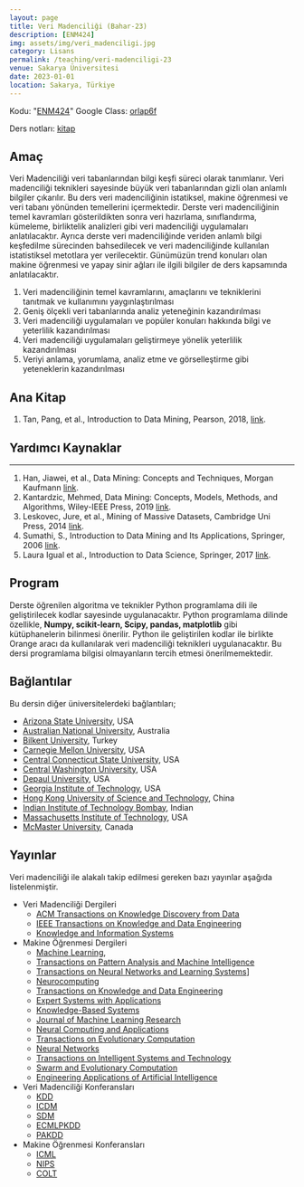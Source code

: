 ```yaml
---
layout: page
title: Veri Madenciliği (Bahar-23)
description: [ENM424]
img: assets/img/veri_madenciligi.jpg
category: Lisans
permalink: /teaching/veri-madenciligi-23
venue: Sakarya Üniversitesi
date: 2023-01-01
location: Sakarya, Türkiye
---
```


Kodu: "[ENM424](https://ebs.sakarya.edu.tr/Ders/Detay/573483)"
Google Class: [orlap6f](https://classroom.google.com/c/NTQyMjIzMjc1MDU3?cjc=orlap6f)


Ders notları: [kitap](https://canererden.com/veri-analizi-python/intro.html)

## Amaç

Veri Madenciliği veri tabanlarından bilgi keşfi süreci olarak tanımlanır. Veri madenciliği teknikleri sayesinde büyük veri tabanlarından gizli olan anlamlı bilgiler çıkarılır. Bu ders  veri madenciliğinin istatiksel, makine öğrenmesi ve veri tabanı yönünden temellerini içermektedir. Derste veri madenciliğinin temel kavramları gösterildikten sonra veri hazırlama, sınıflandırma, kümeleme, birliktelik analizleri gibi veri madenciliği uygulamaları anlatılacaktır. Ayrıca derste veri madenciliğinde veriden anlamlı bilgi keşfedilme sürecinden bahsedilecek ve veri madenciliğinde kullanılan istatistiksel metotlara yer verilecektir. Günümüzün trend konuları olan makine öğrenmesi ve yapay sinir ağları ile ilgili bilgiler de ders kapsamında anlatılacaktır.
1.	Veri madenciliğinin temel kavramlarını, amaçlarını ve tekniklerini tanıtmak ve kullanımını yaygınlaştırılması
2.	Geniş ölçekli veri tabanlarında analiz yeteneğinin kazandırılması
3.	Veri madenciliği uygulamaları ve popüler konuları hakkında bilgi ve yeterlilik kazandırılması
4.	Veri madenciliği uygulamaları geliştirmeye yönelik yeterlilik kazandırılması
5.	Veriyi anlama, yorumlama, analiz etme ve görselleştirme gibi yeteneklerin kazandırılması

## Ana Kitap

1.	Tan, Pang, et al., Introduction to Data Mining, Pearson, 2018, [link](https://www-users.cs.umn.edu/~kumar001/dmbook/index.php).

## Yardımcı Kaynaklar
---
1.	Han, Jiawei, et al., Data Mining: Concepts and Techniques, Morgan Kaufmann [link](https://www.amazon.com.tr/Data-Mining-Techniques-Jiawei-Han/dp/0123814790).
2.	Kantardzic, Mehmed, Data Mining: Concepts, Models, Methods, and Algorithms, Wiley-IEEE Press, 2019 [link](https://www.wiley.com/en-us/Data+Mining%3A+Concepts%2C+Models%2C+Methods%2C+and+Algorithms%2C+3rd+Edition-p-9781119516040).
3.	Leskovec, Jure, et al., Mining of Massive Datasets, Cambridge Uni Press, 2014 [link](http://www.mmds.org/).
4.	Sumathi, S., Introduction to Data Mining and Its Applications, Springer, 2006 [link](https://link.springer.com/book/10.1007/978-3-540-34351-6).
5.	Laura Igual et al., Introduction to Data Science, Springer, 2017 [link](https://www.springer.com/gp/book/9783319500164).

## Program

Derste öğrenilen algoritma ve teknikler Python programlama dili ile geliştirilecek kodlar sayesinde uygulanacaktır. Python programlama dilinde özellikle, **Numpy, scikit-learn, Scipy, pandas, matplotlib** gibi kütüphanelerin bilinmesi önerilir. Python ile geliştirilen kodlar ile birlikte Orange aracı da kullanılarak veri madenciliği teknikleri uygulanacaktır. 
Bu dersi programlama bilgisi olmayanların tercih etmesi önerilmemektedir. 

## Bağlantılar


Bu dersin diğer üniversitelerdeki bağlantıları;
* [Arizona State University](http://www.public.asu.edu/~huanliu/DM06F/cse572.html), USA
* [Australian National University](http://cs.anu.edu.au/courses/info/comp8400), Australia
* [Bilkent University](http://www.cs.bilkent.edu.tr/~guvenir/courses/CS558/), Turkey
* [Carnegie Mellon University](http://www.stat.cmu.edu/~cshalizi/350/), USA
* [Central Connecticut State University](http://www.ccsu.edu/datamining/courses.html), USA
* [Central Washington University](http://www.cwu.edu/~borisk/456/), USA
* [Depaul University](http://maya.cs.depaul.edu/~classes/ect584/), USA
* [Georgia Institute of Technology](http://www.cc.gatech.edu/~agray/4245fall10/), USA
* [Hong Kong University of Science and Technology](http://www.cse.ust.hk/~qyang/337/), China
* [Indian Institute of Technology Bombay](http://www.it.iitb.ac.in/~sunita/cs636/), Indian
* [Massachusetts Institute of Technology](http://ocw.mit.edu/courses/sloan-school-of-management/15-062-data-mining-spring-2003/), USA
* [McMaster University](http://www.cas.mcmaster.ca/~cs4tf3/), Canada

## Yayınlar

Veri madenciliği ile alakalı takip edilmesi gereken bazı yayınlar aşağıda listelenmiştir.

* Veri Madenciliği Dergileri 
  * [ACM Transactions on Knowledge Discovery from Data](http://dl.acm.org/citation.cfm?id=J1054&CFID=62808733&CFTOKEN=84468930)
  * [IEEE Transactions on Knowledge and Data Engineering](http://ieeexplore.ieee.org/xpl/RecentIssue.jsp?punumber=69)
  * [Knowledge and Information Systems](https://www.springer.com/journal/10115)
* Makine Öğrenmesi Dergileri
  * [Machine Learning](https://www.springer.com/journal/10994/), 
  * [Transactions on Pattern Analysis and Machine Intelligence](https://ieeexplore.ieee.org/xpl/RecentIssue.jsp?punumber=34)
  * [Transactions on Neural Networks and Learning Systems](https://ieeexplore.ieee.org/xpl/RecentIssue.jsp?punumber=5962385)]
  * [Neurocomputing](https://www.sciencedirect.com/journal/neurocomputing)
  * [Transactions on Knowledge and Data Engineering](https://ieeexplore.ieee.org/xpl/RecentIssue.jsp?punumber=69)
  * [Expert Systems with Applications](https://www.sciencedirect.com/journal/expert-systems-with-applications)
  * [Knowledge-Based Systems](https://www.sciencedirect.com/journal/knowledge-based-systems)
  * [Journal of Machine Learning Research](https://www.jmlr.org/)
  * [Neural Computing and Applications](https://www.springer.com/journal/521)
  * [Transactions on Evolutionary Computation](https://ieeexplore.ieee.org/xpl/RecentIssue.jsp?punumber=4235)
  * [Neural Networks](https://www.sciencedirect.com/journal/neural-networks)
  * [Transactions on Intelligent Systems and Technology](https://dl.acm.org/journal/tist)
  * [Swarm and Evolutionary Computation](https://www.sciencedirect.com/journal/swarm-and-evolutionary-computation)
  * [Engineering Applications of Artificial Intelligence](https://www.sciencedirect.com/journal/engineering-applications-of-artificial-intelligence)
* Veri Madenciliği Konferansları
  * [KDD](http://www.informatik.uni-trier.de/~ley/db/conf/kdd/index.html)
  * [ICDM](http://www.informatik.uni-trier.de/~ley/db/conf/icdm/index.html)
  * [SDM](http://www.informatik.uni-trier.de/~ley/db/conf/sdm/index.html)
  * [ECMLPKDD](http://www.informatik.uni-trier.de/~ley/db/conf/ecml/index.html)
  * [PAKDD](http://www.informatik.uni-trier.de/~ley/db/conf/pakdd/index.html)
* Makine Öğrenmesi Konferansları
  * [ICML](http://www.informatik.uni-trier.de/~ley/db/conf/icml/index.html)
  * [NIPS](http://books.nips.cc/)
  * [COLT](http://www.informatik.uni-trier.de/~ley/db/conf/colt/index.html)